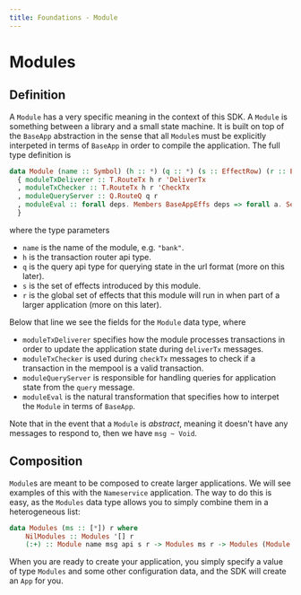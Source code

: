 ```yaml
---
title: Foundations - Module
---
```


# Modules

## Definition

A `Module` has a very specific meaning in the context of this SDK. A `Module` is something between a library and a small state machine. It is built on top of the `BaseApp` abstraction in the sense that all `Module`s must be explicitly interpeted in terms of `BaseApp` in order to compile the application. The full type definition is

~~~ haskell ignore
data Module (name :: Symbol) (h :: *) (q :: *) (s :: EffectRow) (r :: EffectRow) = Module
  { moduleTxDeliverer :: T.RouteTx h r 'DeliverTx
  , moduleTxChecker :: T.RouteTx h r 'CheckTx
  , moduleQueryServer :: Q.RouteQ q r
  , moduleEval :: forall deps. Members BaseAppEffs deps => forall a. Sem (s :& deps) a -> Sem deps a
  }
~~~

where the type parameters

- `name` is the name of the module, e.g. `"bank"`.
- `h` is the transaction router api type.
- `q` is the query api type for querying state in the url format (more on this later).  
- `s` is the set of effects introduced by this module.
- `r` is the global set of effects that this module will run in when part of a larger application (more on this later).

Below that line we see the fields for the `Module` data type, where

  - `moduleTxDeliverer` specifies how the module processes transactions in order to update the application state during `deliverTx` messages. 
  - `moduleTxChecker` is used during `checkTx` messages to check if a transaction in the mempool is a valid transaction.
  - `moduleQueryServer` is responsible for handling queries for application state from the `query` message.
  - `moduleEval` is the natural transformation that specifies how to interpet the `Module` in terms of `BaseApp`.

Note that in the event that a `Module` is _abstract_, meaning it doesn't have any messages to respond to, then we have `msg ~ Void`.

## Composition

`Module`s are meant to be composed to create larger applications. We will see examples of this with the `Nameservice` application. The way to do this is easy, as the `Modules` data type allows you to simply combine them in a heterogeneous list:

~~~ haskell ignore
data Modules (ms :: [*]) r where
    NilModules :: Modules '[] r
    (:+) :: Module name msg api s r -> Modules ms r -> Modules (Module name msg api s r  ': ms) r
~~~

When you are ready to create your application, you simply specify a value of type `Modules` and some other configuration data, and the SDK will create an `App` for you.
